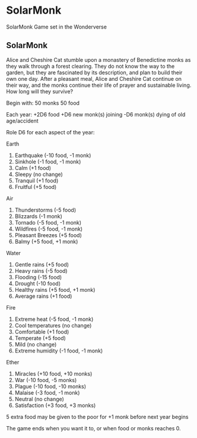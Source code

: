 # SolarMonk
SolarMonk Game set in the Wonderverse

## SolarMonk

Alice and Cheshire Cat stumble upon a monastery of Benedictine monks as they walk through a forest clearing. They do not know the way to the garden, but they are fascinated by its description, and plan to build their own one day. After a pleasant meal, Alice and Cheshire Cat continue on their way, and the monks continue their life of prayer and sustainable living. How long will they survive?

Begin with:
50 monks
50 food

Each year:
+2D6 food
+D6 new monk(s) joining
-D6 monk(s) dying of old age/accident

Role D6 for each aspect of the year:

Earth
1. Earthquake (-10 food, -1 monk)
2. Sinkhole (-1 food, -1 monk)
3. Calm (+1 food)
4. Sleepy (no change)
5. Tranquil (+1 food)
6. Fruitful (+5 food)

Air
1. Thunderstorms (-5 food)
2. Blizzards (-1 monk)
3. Tornado (-5 food, -1 monk)
4. Wildfires (-5 food, -1 monk)
5. Pleasant Breezes (+5 food)
6. Balmy (+5 food, +1 monk)

Water
1. Gentle rains (+5 food)
2. Heavy rains (-5 food)
3. Flooding (-15 food)
4. Drought (-10 food)
5. Healthy rains (+5 food, +1 monk)
6. Average rains (+1 food)

Fire
1. Extreme heat (-5 food, -1 monk)
2. Cool temperatures (no change)
3. Comfortable (+1 food)
4. Temperate (+5 food)
5. Mild (no change)
6. Extreme humidity (-1 food, -1 monk)

Ether
1. Miracles (+10 food, +10 monks)
2. War (-10 food, -5 monks)
3. Plague (-10 food, -10 monks)
4. Malaise (-3 food, -1 monk)
5. Neutral (no change)
6. Satisfaction (+3 food, +3 monks)

5 extra food may be given to the poor for +1 monk before next year begins

The game ends when you want it to, or when food or monks reaches 0.
